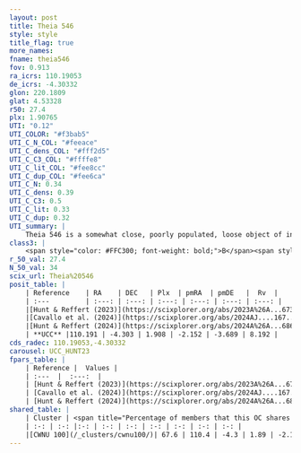 ```yaml
---
layout: post
title: Theia 546
style: style
title_flag: true
more_names: 
fname: theia546
fov: 0.913
ra_icrs: 110.19053
de_icrs: -4.30332
glon: 220.1809
glat: 4.53328
r50: 27.4
plx: 1.90765
UTI: "0.12"
UTI_COLOR: "#f3bab5"
UTI_C_N_COL: "#feeace"
UTI_C_dens_COL: "#fff2d5"
UTI_C_C3_COL: "#ffffe8"
UTI_C_lit_COL: "#fee8cc"
UTI_C_dup_COL: "#fee6ca"
UTI_C_N: 0.34
UTI_C_dens: 0.39
UTI_C_C3: 0.5
UTI_C_lit: 0.33
UTI_C_dup: 0.32
UTI_summary: |
    Theia 546 is a somewhat close, poorly populated, loose object of intermediate C3 quality. It was recently reported in the literature.<br><br><span style="color: #99180f; font-weight: bold;">Warning: </span>This is possibly a duplicated object, which shares a significant percentage of members with at least one previously reported entry.
class3: |
    <span style="color: #FFC300; font-weight: bold;">B</span><span style="color: #FFC300; font-weight: bold;">B</span>
r_50_val: 27.4
N_50_val: 34
scix_url: Theia%20546
posit_table: |
    | Reference    | RA    | DEC   | Plx  | pmRA  | pmDE   |  Rv  |
    | :---         | :---: | :---: | :---: | :---: | :---: | :---: |
    |[Hunt & Reffert (2023)](https://scixplorer.org/abs/2023A%26A...673A.114H) | 110.172 | -4.38 | 1.91 | -2.136 | -3.711 | 8.379 |
    |[Cavallo et al. (2024)](https://scixplorer.org/abs/2024AJ....167...12C) | 110.415 | -4.091 | 1.904 | -- | -- | -- |
    |[Hunt & Reffert (2024)](https://scixplorer.org/abs/2024A%26A...686A..42H) | 110.172 | -4.38 | 1.91 | -2.136 | -3.711 | 8.379 |
    | **UCC** |110.191 | -4.303 | 1.908 | -2.152 | -3.689 | 8.192 | 
cds_radec: 110.19053,-4.30332
carousel: UCC_HUNT23
fpars_table: |
    | Reference |  Values |
    | :---  |  :---:  |
    | [Hunt & Reffert (2023)](https://scixplorer.org/abs/2023A%26A...673A.114H) | `AV50=0.095, diffAV50=0.669, MOD50=8.483, logAge50=8.466` |
    | [Cavallo et al. (2024)](https://scixplorer.org/abs/2024AJ....167...12C) | `AV50=0.28, dMod50=8.65, logAge50=8.0, [Fe/H]50=0.06` |
    | [Hunt & Reffert (2024)](https://scixplorer.org/abs/2024A%26A...686A..42H) | `MassJ=77.2894` |
shared_table: |
    | Cluster | <span title="Percentage of members that this OC shares with the ones listed">%</span>   | RA   | DEC   | Plx   | pmRA  | pmDE  | Rv | UTI |
    | :-: | :-: |:-: | :-: | :-: | :-: | :-: | :-: | :-: |
    |[CWNU 100](/_clusters/cwnu100/)| 67.6 | 110.4 | -4.3 | 1.89 | -2.15 | -3.63 | 8.4 |0.21 |
---
```

